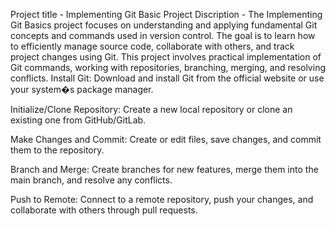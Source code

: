 Project title - Implementing Git Basic
Project Discription - The Implementing Git Basics project focuses on understanding and applying fundamental Git concepts and commands used in version control. The goal is to learn how to efficiently manage source code, collaborate with others, and track project changes using Git. This project involves practical implementation of Git commands, working with repositories, branching, merging, and resolving conflicts.
Install Git: Download and install Git from the official website or use your system�s package manager.

Initialize/Clone Repository: Create a new local repository or clone an existing one from GitHub/GitLab.

Make Changes and Commit: Create or edit files, save changes, and commit them to the repository.

Branch and Merge: Create branches for new features, merge them into the main branch, and resolve any conflicts.

Push to Remote: Connect to a remote repository, push your changes, and collaborate with others through pull requests.

